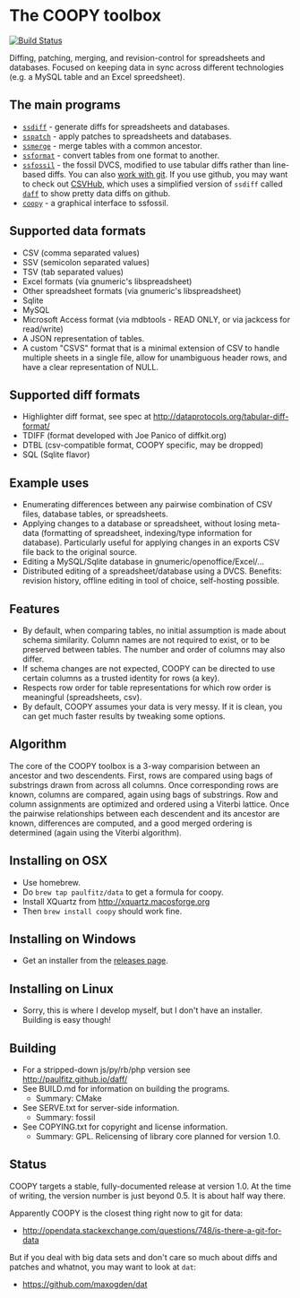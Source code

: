 The COOPY toolbox
=================

[![Build Status](https://travis-ci.org/paulfitz/coopy.svg?branch=master)](https://travis-ci.org/paulfitz/coopy)

Diffing, patching, merging, and revision-control for spreadsheets and
databases.  Focused on keeping data in sync across different 
technologies (e.g. a MySQL table and an Excel spreedsheet).

The main programs
-----------------
* [`ssdiff`](http://share.find.coop/doc/ssdiff.html) - generate diffs for spreadsheets and databases.
* [`sspatch`](http://share.find.coop/doc/sspatch.html) - apply patches to spreadsheets and databases.
* [`ssmerge`](http://share.find.coop/doc/ssmerge.html) - merge tables with a common ancestor.
* [`ssformat`](http://share.find.coop/doc/ssformat.html) - convert tables from one format to another.
* [`ssfossil`](http://share.find.coop/doc/ssfossil.html) - the fossil DVCS, modified to use tabular diffs
  rather than line-based diffs. You can also [work with git](http://share.find.coop/doc/tutorial_git.html).
  If you use github, you may want to check out [CSVHub](http://theodi.org/blog/csvhub-github-diffs-for-csv-files),
  which uses a simplified version of `ssdiff` called [`daff`](http://paulfitz.github.io/daff/) to show pretty
  data diffs on github.
* [`coopy`](http://share.find.coop/doc/coopy.html) - a graphical interface to ssfossil.

Supported data formats
----------------------
* CSV (comma separated values)
* SSV (semicolon separated values)
* TSV (tab separated values)
* Excel formats (via gnumeric's libspreadsheet)
* Other spreadsheet formats (via gnumeric's libspreadsheet)
* Sqlite
* MySQL
* Microsoft Access format (via mdbtools - READ ONLY, or via jackcess for read/write)
* A JSON representation of tables.
* A custom "CSVS" format that is a minimal extension of CSV
  to handle multiple sheets in a single file, allow
  for unambiguous header rows, and have a clear representation
  of NULL.

Supported diff formats
----------------------
* Highlighter diff format, see spec at http://dataprotocols.org/tabular-diff-format/
* TDIFF (format developed with Joe Panico of diffkit.org)
* DTBL (csv-compatible format, COOPY specific, may be dropped)
* SQL (Sqlite flavor)

Example uses
------------
* Enumerating differences between any pairwise combination of CSV files,
  database tables, or spreadsheets.
* Applying changes to a database or spreadsheet, without losing
  meta-data (formatting of spreadsheet, indexing/type information for
  database).  Particularly useful for applying changes in an
  exports CSV file back to the original source.
* Editing a MySQL/Sqlite database in gnumeric/openoffice/Excel/...
* Distributed editing of a spreadsheet/database using a DVCS.
  Benefits: revision history, offline editing in tool of choice,
  self-hosting possible.

Features
--------
* By default, when comparing tables, no initial assumption is
  made about schema similarity.  Column names are not required 
  to exist, or to be preserved between tables.  The number and
  order of columns may also differ.
* If schema changes are not expected, COOPY can be directed
  to use certain columns as a trusted identity for rows (a key).
* Respects row order for table representations for which row
  order is meaningful (spreadsheets, csv).
* By default, COOPY assumes your data is very messy.  If it is clean, you can get much faster results by tweaking some options.

Algorithm
---------
The core of the COOPY toolbox is a 3-way comparision between an
ancestor and two descendents.  First, rows are compared using bags of
substrings drawn from across all columns.  Once corresponding rows are
known, columns are compared, again using bags of substrings.  Row and
column assignments are optimized and ordered using a Viterbi lattice.
Once the pairwise relationships between each descendent and its
ancestor are known, differences are computed, and a good merged
ordering is determined (again using the Viterbi algorithm).

Installing on OSX
-----------------
* Use homebrew.
* Do `brew tap paulfitz/data` to get a formula for coopy.
* Install XQuartz from http://xquartz.macosforge.org
* Then `brew install coopy` should work fine.

Installing on Windows
---------------------
* Get an installer from the [releases page](https://github.com/paulfitz/coopy/releases).

Installing on Linux
-------------------
* Sorry, this is where I develop myself, but I don't have an installer. Building is easy though!

Building
--------
* For a stripped-down js/py/rb/php version see http://paulfitz.github.io/daff/
* See BUILD.md for information on building the programs.
  - Summary: CMake
* See SERVE.txt for server-side information.
  - Summary: fossil
* See COPYING.txt for copyright and license information.
  - Summary: GPL.  Relicensing of library core planned for version 1.0.

Status
------
COOPY targets a stable, fully-documented release at version 1.0.  At 
the time of writing, the version number is just beyond 0.5.  It is 
about half way there.

Apparently COOPY is the closest thing right now to git for data:

 * http://opendata.stackexchange.com/questions/748/is-there-a-git-for-data

But if you deal with big data sets and don't care so much about diffs
and patches and whatnot, you may want to look at `dat`:

 * https://github.com/maxogden/dat
